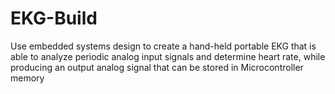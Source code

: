# EKG-Build
Use embedded systems design to create a hand-held portable EKG that is able to analyze periodic analog input signals and determine heart rate, while producing an output analog signal that can be stored in Microcontroller memory

